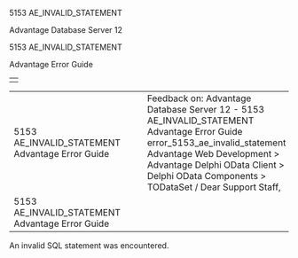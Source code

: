 5153 AE\_INVALID\_STATEMENT




Advantage Database Server 12  

5153 AE\_INVALID\_STATEMENT

Advantage Error Guide

|  |
| --- |
|  |

|  |  |  |  |  |
| --- | --- | --- | --- | --- |
| 5153 AE\_INVALID\_STATEMENT  Advantage Error Guide |  |  | Feedback on: Advantage Database Server 12 - 5153 AE\_INVALID\_STATEMENT Advantage Error Guide error\_5153\_ae\_invalid\_statement Advantage Web Development > Advantage Delphi OData Client > Delphi OData Components > TODataSet / Dear Support Staff, |  |
| 5153 AE\_INVALID\_STATEMENT  Advantage Error Guide |  |  |  |  |

An invalid SQL statement was encountered.